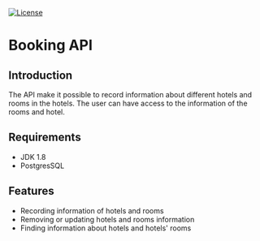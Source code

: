 [![License](https://img.shields.io/badge/License-Apache%202.0-blue.svg)](https://www.apache.org/licenses/LICENSE-2.0)
# Booking API

## Introduction
The API make it possible to record information about different hotels and rooms in the hotels. The user can have
access to the information of the rooms and hotel.

## Requirements
* JDK 1.8
* PostgresSQL

## Features
* Recording information of hotels and rooms
* Removing or updating hotels and rooms information
* Finding information about hotels and hotels' rooms


